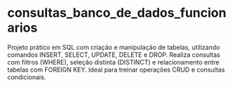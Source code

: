 # consultas_banco_de_dados_funcionarios
Projeto prático em SQL com criação e manipulação de tabelas, utilizando comandos INSERT, SELECT, UPDATE, DELETE e DROP. Realiza consultas com filtros (WHERE), seleção distinta (DISTINCT) e relacionamento entre tabelas com FOREIGN KEY. Ideal para treinar operações CRUD e consultas condicionais.
